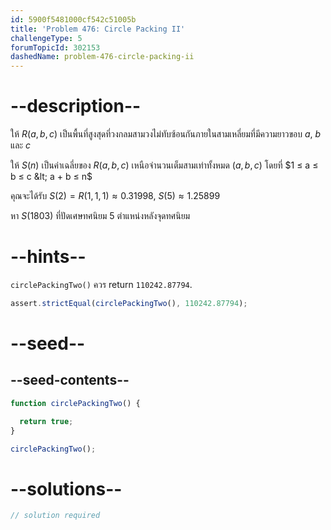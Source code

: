 ```yaml
---
id: 5900f5481000cf542c51005b
title: 'Problem 476: Circle Packing II'
challengeType: 5
forumTopicId: 302153
dashedName: problem-476-circle-packing-ii
---
```


# --description--

ให้ $R(a, b, c)$ เป็นพื้นที่สูงสุดที่วงกลมสามวงไม่ทับซ้อนกันภายในสามเหลี่ยมที่มีความยาวขอบ $a$, $b$ และ $c$

ให้ $S(n)$ เป็นค่าเฉลี่ยของ $R(a, b, c)$ เหนือจำนวนเต็มสามเท่าทั้งหมด $(a, b, c)$ โดยที่ $1 ≤ a ≤ b ≤ c &lt; a + b ≤ n$

คุณจะได้รับ $S(2) = R(1, 1, 1) ≈ 0.31998$, $S(5) ≈ 1.25899$

หา $S(1803)$ ที่ปัดเศษทศนิยม 5 ตำแหน่งหลังจุดทศนิยม

# --hints--

`circlePackingTwo()` ควร return `110242.87794`.

```js
assert.strictEqual(circlePackingTwo(), 110242.87794);
```

# --seed--

## --seed-contents--

```js
function circlePackingTwo() {

  return true;
}

circlePackingTwo();
```

# --solutions--

```js
// solution required
```
